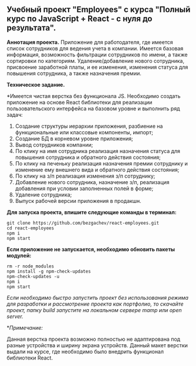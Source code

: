 ## Учебный проект "Employees" c курса "Полный курс по JavaScript + React - с нуля до результата".

**Аннотация проекта.** Приложение для работодателя, где имеется список сотрудников для ведения учета в компании. Имеется базовая информация, возможность фильтрации сотрудников по имени, а также сортировки по категориям. Удаление/добавление нового сотрудника, присвоение заработной платы, и ее изменения, изменения статуса для повышения сотрудника, а также назначения премии.

**Техническое задание.**

*Имеется чистая верстка без функционала JS. Необходимо создать приложение на основе React библиотеки для реализации пользовательского интерфейса на базовом уровне и выполнить ряд задач:

1. Создание структуры иерархии приложения, разбиение на функциональные или классовые компоненты, импорт;
2. Создание БД в корневом уровне приложения;
3. Вывод сотрудников компании;
4. По клику на имя сотрудника реализация назначения статуса для повышения сотрудника и обратного действия состояния;
5. По клику на печеньку реализация назначения премии сотруднику и изменение ему внешнего вида и обратного действия состояния;
6. По клику на з/п реализация изменения з/п сотруднику;
7. Добавление нового сотрудника, назначение з/п, реализация добавления при условии заполненных полей в форме;
8. Удаление сотрудника;
9. Выпуск рабочей версии приложения в продакшн.

**Для запуска проекта, впишите следующие команды в терминал:**
```
git clone https://github.com/bezgachev/react-employees.git
cd react-employees
npm i
npm start
```

**Если приложение не запускается, необходимо обновить пакеты модулей:**
```
rm -r node_modules
npm install -g npm-check-updates
npm-check-updates -u
npm i
npm start
```

*Если необходимо быстро запустить проект без использования режима для разработки и рассмотрение проекта как портфолио, то скачайте проект, папку build запустите на локальном сервере mamp или open server.*

**Примечание:*

Данная верстка проекта возможно полностью не адаптирована под разные устройства и ширину экрана устройств. Данный макет верстки выдали на курсе, где необходимо было внедрить функционал библиотеки React.